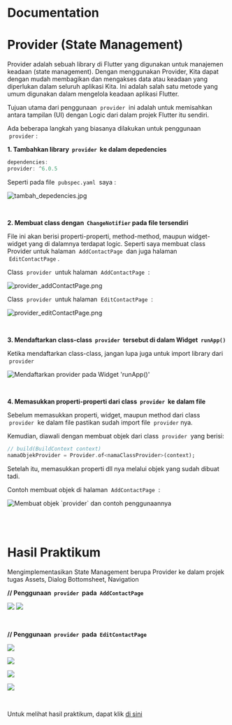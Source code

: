 # Documentation 

# Provider (State Management)

Provider adalah sebuah library di Flutter yang digunakan untuk manajemen keadaan (state management). Dengan menggunakan Provider, Kita dapat dengan mudah membagikan dan mengakses data atau keadaan yang diperlukan dalam seluruh aplikasi Kita. Ini adalah salah satu metode yang umum digunakan dalam mengelola keadaan aplikasi Flutter.

Tujuan utama dari penggunaan &nbsp;`provider`&nbsp; ini adalah untuk memisahkan antara tampilan (UI) dengan Logic dari dalam projek Flutter itu sendiri.

Ada beberapa langkah yang biasanya dilakukan untuk penggunaan &nbsp;`provider`&nbsp;:

**1. Tambahkan library &nbsp;`provider`&nbsp; ke dalam depedencies**

```dart
dependencies:
provider: ^6.0.5
```

Seperti pada file &nbsp;`pubspec.yaml`&nbsp; saya :

![tambah_depedencies.jpg](screenshot/tambah_depedencies.jpg "Tambah library 'provider' pada depedencies")

<br>

**2. Membuat class dengan &nbsp;`ChangeNotifier` pada file tersendiri**

File ini akan berisi properti-properti, method-method, maupun widget-widget yang di dalamnya terdapat logic. Seperti saya membuat class Provider untuk halaman &nbsp;`AddContactPage`&nbsp; dan juga halaman &nbsp;`EditContactPage`&nbsp;.

Class &nbsp;`provider`&nbsp; untuk halaman &nbsp;`AddContactPage`&nbsp; :

![provider_addContactPage.png](screenshot/addContactChangeNotifier.jpg "Membuat class provider dengan 'ChangeNotifier' pada halaman AddContactPage ")

Class &nbsp;`provider`&nbsp; untuk halaman &nbsp;`EditContactPage`&nbsp; :

![provider_editContactPage.png](screenshot/editContactChangeNotifier.png "Membuat class provider dengan `ChangeNotifier` pada halaman EditContactPage")

<br>

**3. Mendaftarkan class-class &nbsp;`provider`&nbsp; tersebut di dalam Widget &nbsp;`runApp()`**

Ketika mendaftarkan class-class, jangan lupa juga untuk import library dari &nbsp;`provider`

![](screenshot/daftar_provider.png "Mendaftarkan provider pada Widget 'runApp()'")

<br>

**4. Memasukkan properti-properti dari class &nbsp;`provider`&nbsp; ke dalam file**

Sebelum memasukkan properti, widget, maupun method dari class &nbsp;`provider`&nbsp; ke dalam file pastikan sudah import file &nbsp;`provider`&nbsp;nya.

Kemudian, diawali dengan membuat objek dari class &nbsp;`provider`&nbsp; yang berisi:
```dart
// build(BuildContext context)
namaObjekProvider = Provider.of<namaClassProvider>(context);
```

Setelah itu, memasukkan properti dll nya melalui objek yang sudah dibuat tadi.

Contoh membuat objek di halaman &nbsp;`AddContactPage`&nbsp; :

![](screenshot/contoh_penggunaan_add_provider.jpg "Membuat objek `provider` dan contoh penggunaannya")

<br><br>

# Hasil Praktikum

Mengimplementasikan State Management berupa Provider ke dalam projek tugas Assets, Dialog Bottomsheet, Navigation

**// Penggunaan &nbsp;`provider`&nbsp; pada &nbsp;`AddContactPage`**

![](screenshot/addContactProvider_1.png)
![](screenshot/addContactProvider_2.png)

<br>

**// Penggunaan &nbsp;`provider`&nbsp; pada &nbsp;`EditContactPage`**

![](screenshot/editContactProvider_1.png)

![](screenshot/editContactProvider_2.png)

![](screenshot/editContactProvider_3.png)

![](screenshot/editContactProvider_4.png)

<br>

Untuk melihat hasil praktikum, dapat klik [di sini](https://github.com/aryaptradji/flutter_Muhammad-Aryaputra-Adji/tree/master/Minggu-7/1.%20Provider/praktikum)